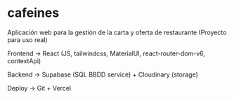 # cafeines

Aplicación web para la gestión de la carta y oferta de restaurante (Proyecto para uso real)

Frontend -> React (JS, tailwindcss, MaterialUI, react-router-dom-v6, contextApi)

Backend -> Supabase (SQL BBDD service) + Cloudinary (storage)

Deploy -> Git + Vercel
